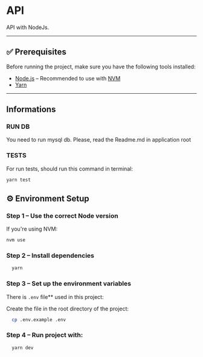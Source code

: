 # API

API with NodeJs.

---

## ✅ Prerequisites

Before running the project, make sure you have the following tools installed:

- [Node.js](https://nodejs.org/) – Recommended to use with [NVM](https://github.com/nvm-sh/nvm)
- [Yarn](https://yarnpkg.com/)

---
## Informations

### RUN DB

You need to run mysql db. Please, read the Readme.md in application root

### TESTS
For run tests, should run this command in terminal: 
```bash
yarn test
```

## ⚙️ Environment Setup

### Step 1 – Use the correct Node version

If you're using NVM:

```bash
nvm use
```
### Step 2 – Install dependencies

```bash
  yarn
  ```

### Step 3 – Set up the environment variables

There is `.env` file** used in this project:

   Create the file in the root directory of the project:

```bash
  cp .env.example .env
  ```
### Step 4 – Run project with:

```bash
  yarn dev
  ```
